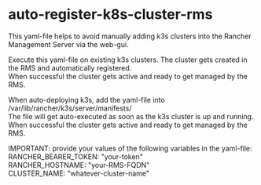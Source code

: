 # auto-register-k8s-cluster-rms

This yaml-file helps to avoid manually adding k3s clusters into the Rancher Management Server via the web-gui. <br >

Execute this yaml-file on existing k3s clusters. The cluster gets created in the RMS and automatically registered. <br >
When successful the cluster gets active and ready to get managed by the RMS.


When auto-deploying k3s, add the yaml-file into /var/lib/rancher/k3s/server/manifests/ <br >
The file will get auto-executed as soon as the k3s cluster is up and running.
When successful the cluster gets active and ready to get managed by the RMS.


IMPORTANT: provide your values of the following variables in the yaml-file: <br >
  RANCHER_BEARER_TOKEN: "your-token" <br >
  RANCHER_HOSTNAME: "your-RMS-FQDN" <br >
  CLUSTER_NAME: "whatever-cluster-name"
